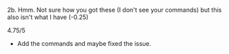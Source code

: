 2b. Hmm. Not sure how you got these (I don't see your commands) but this also isn't what I have (-0.25)

4.75/5

- Add the commands and maybe fixed the issue.
